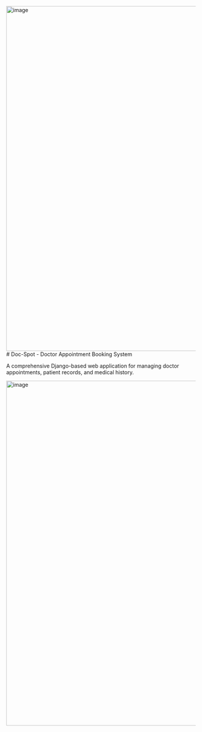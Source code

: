 <img width="1919" height="916" alt="image" src="https://github.com/user-attachments/assets/26b0c4c3-6172-40e2-842e-b82cddabfdaa" /># Doc-Spot - Doctor Appointment Booking System

A comprehensive Django-based web application for managing doctor appointments, patient records, and medical history.

<img width="1919" height="916" alt="image" src="https://github.com/user-attachments/assets/d1e030f2-02ba-433b-8fb6-5e9ac195bd65" />
